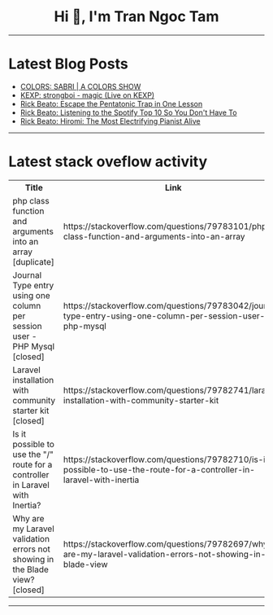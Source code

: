 <h1 align="center">Hi 👋, I'm Tran Ngoc Tam</h1>

---

# Latest Blog Posts 
<!-- BLOG-POST-LIST:START -->
- [COLORS: SABRI | A COLORS SHOW](https://dev.to/music_youtube/colors-sabri-a-colors-show-11i7)
- [KEXP: strongboi - magic &lpar;Live on KEXP&rpar;](https://dev.to/music_youtube/kexp-strongboi-magic-live-on-kexp-1i62)
- [Rick Beato: Escape the Pentatonic Trap in One Lesson](https://dev.to/music_youtube/rick-beato-escape-the-pentatonic-trap-in-one-lesson-2kbk)
- [Rick Beato: Listening to the Spotify Top 10 So You Don&#39;t Have To](https://dev.to/music_youtube/rick-beato-listening-to-the-spotify-top-10-so-you-dont-have-to-4cdb)
- [Rick Beato: Hiromi: The Most Electrifying Pianist Alive](https://dev.to/music_youtube/rick-beato-hiromi-the-most-electrifying-pianist-alive-1ig1)
<!-- BLOG-POST-LIST:END -->

---

# Latest stack oveflow activity
<table>
  <tr><th>Title</th><th>Link</th></tr>
  <!-- STACKOVERFLOW:START --><tr><td>php class function and arguments into an array [duplicate]</td><td>https://stackoverflow.com/questions/79783101/php-class-function-and-arguments-into-an-array</td></tr><tr><td>Journal Type entry using one column per session user - PHP Mysql [closed]</td><td>https://stackoverflow.com/questions/79783042/journal-type-entry-using-one-column-per-session-user-php-mysql</td></tr><tr><td>Laravel installation with community starter kit [closed]</td><td>https://stackoverflow.com/questions/79782741/laravel-installation-with-community-starter-kit</td></tr><tr><td>Is it possible to use the &quot;/&quot; route for a controller in Laravel with Inertia?</td><td>https://stackoverflow.com/questions/79782710/is-it-possible-to-use-the-route-for-a-controller-in-laravel-with-inertia</td></tr><tr><td>Why are my Laravel validation errors not showing in the Blade view? [closed]</td><td>https://stackoverflow.com/questions/79782697/why-are-my-laravel-validation-errors-not-showing-in-the-blade-view</td></tr><!-- STACKOVERFLOW:END -->
</table>

---


